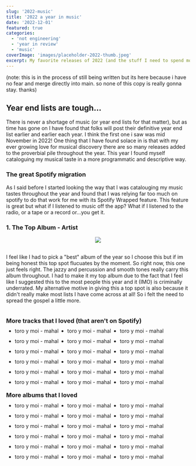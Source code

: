 ```yaml
---
slug: '2022-music'
title: '2022 a year in music'
date: '2022-12-01'
featured: true
categories:
  - 'not engineering'
  - 'year in review'
  - 'music'
coverImage: 'images/placeholder-2022-thumb.jpeg'
excerpt: My favorite releases of 2022 (and the stuff I need to spend more time with).
---
```


<script>
    import MusicList from "$lib/components/music-list.svelte"
</script>

(note: this is in the process of still being written but its here because i have no fear and merge directly into main. so none of this copy is really gonna stay. thanks)

## Year end lists are tough...

There is never a shortage of music (or year end lists for that matter), but as time has gone on I have found that folks will post their definitive year end list earlier and earlier each year. I think the first one i saw was mid November in 2022! One thing that I have found solace in is that with my ever growing love for musical discovery there are so many releases added to the proverbial pile throughout the year. This year I found myself cataloguing my musical taste in a more programmatic and descriptive way.

### The great Spotify migration

As I said before I started looking the way that I was catalouging my music tastes throughout the year and found that I was relying far too much on spotify to do that work for me with its Spotify Wrapped feature. This feature is great but what if I listened to music off the app? What if I listened to the radio, or a tape or a record or...you get it.

### 1. The Top Album - Artist

<div class = "top-album">
<img id= "top-album-art" src = "images/things-take-time.webp" />
<p>
I feel like I had to pick a "best" album of the year so I choose this but if im being honest this top spot flucuates by the moment. So right now, this one just feels right. The jazzy and percussion and smooth tones really carry this album throughout. I had to make it my top album due to the fact that I feel like I suggested this to the most people this year and it (IMO) is criminally underrated. My alternative motive in giving this a top spot is also because it didn't really  make most lists I have come across at all! So i felt the need to spread the gospel a little more. 
</p>
</div>
<MusicList />

### More tracks that I loved (that aren't on Spotify)

- toro y moi - mahal
- toro y moi - mahal
- toro y moi - mahal
- toro y moi - mahal
- toro y moi - mahal
- toro y moi - mahal
- toro y moi - mahal
- toro y moi - mahal
- toro y moi - mahal
- toro y moi - mahal
- toro y moi - mahal
- toro y moi - mahal
- toro y moi - mahal
- toro y moi - mahal
- toro y moi - mahal
- toro y moi - mahal
- toro y moi - mahal
- toro y moi - mahal

### More albums that I loved

- toro y moi - mahal
- toro y moi - mahal
- toro y moi - mahal
- toro y moi - mahal
- toro y moi - mahal
- toro y moi - mahal
- toro y moi - mahal
- toro y moi - mahal
- toro y moi - mahal
- toro y moi - mahal
- toro y moi - mahal
- toro y moi - mahal
- toro y moi - mahal
- toro y moi - mahal
- toro y moi - mahal
- toro y moi - mahal
- toro y moi - mahal
- toro y moi - mahal

<style>
    .top-album{
     display: flex;
     flex-wrap: wrap;
     justify-content: center;
     gap: 1rem;
    }
    #top-album-art{
        max-width: 400px;
        
    }
    p{
        min-width: 100px;
    }
    ul{
        display: flex;
        line-height: .25rem;
        flex-wrap: wrap;
        gap: 1.5rem
    }
</style>

